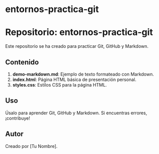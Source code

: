 # entornos-practica-git
# Repositorio: entornos-practica-git

Este repositorio se ha creado para practicar Git, GitHub y Markdown.

## Contenido

1. **demo-markdown.md**: Ejemplo de texto formateado con Markdown.
2. **index.html**: Página HTML básica de presentación personal.
3. **styles.css**: Estilos CSS para la página HTML.

## Uso

Úsalo para aprender Git, GitHub y Markdown. Si encuentras errores, ¡contribuye!

## Autor

Creado por [Tu Nombre].
